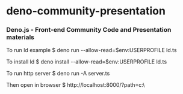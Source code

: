 # deno-community-presentation
### Deno.js - Front-end Community Code and Presentation materials

To run ld example
  $ deno run --allow-read=$env:USERPROFILE ld.ts <path>

To install ld
  $ deno install --allow-read=$env:USERPROFILE ld.ts
  
To run http server
  $ deno run -A server.ts
  
Then open in browser
  $ http://localhost:8000/?path=c:\
